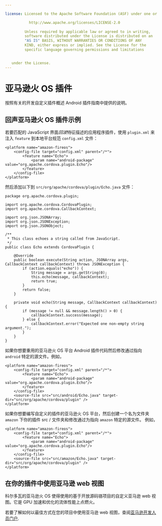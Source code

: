 ```yaml
---

license: Licensed to the Apache Software Foundation (ASF) under one or more contributor license agreements. See the NOTICE file distributed with this work for additional information regarding copyright ownership. The ASF licenses this file to you under the Apache License, Version 2.0 (the "License"); you may not use this file except in compliance with the License. You may obtain a copy of the License at

           http://www.apache.org/licenses/LICENSE-2.0
    
         Unless required by applicable law or agreed to in writing,
         software distributed under the License is distributed on an
         "AS IS" BASIS, WITHOUT WARRANTIES OR CONDITIONS OF ANY
         KIND, either express or implied. See the License for the
         specific language governing permissions and limitations
    

   under the License.
---
```


# 亚马逊火 OS 插件

按照有关的开发自定义插件概述 Android 插件指南中提供的说明。

## 回声亚马逊火 OS 插件示例

若要匹配的 JavaScript 界面*回波*特征描述的应用程序插件，使用 `plugin.xml` 来注入 `feature` 到本地平台规范 `config.xml` 文件：

    <platform name="amazon-fireos">
        <config-file target="config.xml" parent="/*">
            <feature name="Echo">
                <param name="android-package" value="org.apache.cordova.plugin.Echo"/>
            </feature>
        </config-file>
    </platform>
    

然后添加以下到 `src/org/apache/cordova/plugin/Echo.java` 文件：

    package org.apache.cordova.plugin;
    
    import org.apache.cordova.CordovaPlugin;
    import org.apache.cordova.CallbackContext;
    
    import org.json.JSONArray;
    import org.json.JSONException;
    import org.json.JSONObject;
    
    /**
     * This class echoes a string called from JavaScript.
     */
    public class Echo extends CordovaPlugin {
    
        @Override
        public boolean execute(String action, JSONArray args, CallbackContext callbackContext) throws JSONException {
            if (action.equals("echo")) {
                String message = args.getString(0);
                this.echo(message, callbackContext);
                return true;
            }
            return false;
        }
    
        private void echo(String message, CallbackContext callbackContext) {
            if (message != null && message.length() > 0) {
                callbackContext.success(message);
            } else {
                callbackContext.error("Expected one non-empty string argument.");
            }
        }
    }
    

如果你想要重用的亚马逊火 OS 平台 Android 插件代码然后修改通过指向 `android` 特定的源文件。例如，

    <platform name="amazon-fireos">
        <config-file target="config.xml" parent="/*">
            <feature name="Echo">
                <param name="android-package" value="org.apache.cordova.plugin.Echo"/>
            </feature>
        </config-file>
        <source-file src="src/android/Echo.java" target-dir="src/org/apache/cordova/plugin" />
    </platform>
    

如果你想要编写自定义的插件的亚马逊火 OS 平台，然后创建一个名为文件夹 `amazon` 下你的插件 src / 文件夹和修改通过为指向 `amazon` 特定的源文件。 例如，

    <platform name="amazon-fireos">
        <config-file target="config.xml" parent="/*">
            <feature name="Echo">
                <param name="android-package" value="org.apache.cordova.plugin.Echo"/>
            </feature>
        </config-file>
        <source-file src="src/amazon/Echo.java" target-dir="src/org/apache/cordova/plugin" />
    </platform>
    

## 在你的插件中使用亚马逊 web 视图

科尔多瓦的亚马逊火 OS 使得使用的基于开放源码铬项目的自定义亚马逊 web 视图。它是 GPU 加速和优化的流体性能上点燃火。

若要了解如何以最佳方式在您的项目中使用亚马逊 web 视图，查阅[亚马逊开发人员门户][1].

 [1]: https://developer.amazon.com/sdk/fire/IntegratingAWV.html